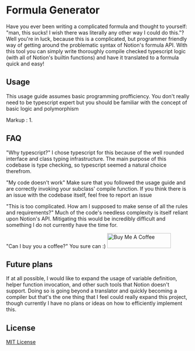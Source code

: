 # Formula Generator

Have you ever been writing a complicated formula and thought to yourself: "man, this sucks! I wish there was literally any other way I could do this."?
Well you're in luck, because this is a complicated, but programmer friendly way of getting around the problematic syntax of Notion's formula API.
With this tool you can simply write thoroughly compile checked typescript logic (with all of Notion's builtin functions) and have it translated to a formula quick and easy!

## Usage

This usage guide assumes basic programming profficiency. You don't really need to be typescript expert but you should be familiar with the concept of basic logic and polymorphism

Markup : 1. 
## FAQ

"Why typescript?"
I chose typescript for this because of the well rounded interface and class typing infrastructure. The main purpose of this codebase is type checking, so typescript seemed a natural choice therefrom.

"My code doesn't work"
Make sure that you followed the usage guide and are correctly invoking your subclass' compile function. If you think there is an issue with the codebase itself, feel free to report an issue

"This is too complicated. How am I supposed to make sense of all the rules and requirements?"
Much of the code's needless complexity is itself reliant upon Notion's API. Mitigating this would be incredibly difficult and something I do not currently have the time for.

"Can I buy you a coffee?"
You sure can :)
<a href="https://www.buymeacoffee.com/charliepalm" target="_blank"><img src="https://cdn.buymeacoffee.com/buttons/default-orange.png" alt="Buy Me A Coffee" height="41" width="174"></a>

## Future plans

If at all possible, I would like to expand the usage of variable definition, helper function invocation, and other such tools that Notion doesn't support. 
Doing so is going beyond a translator and quickly becoming a compiler but that's the one thing that I feel could really expand this project, though currently I have no plans or ideas on how to efficiently implement this.

## License
[MIT License](https://opensource.org/licenses/MIT) 